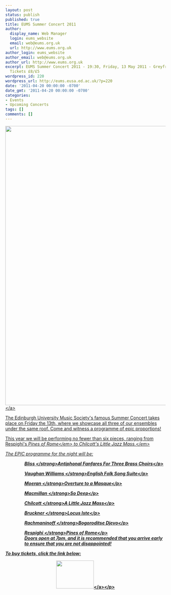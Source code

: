 ```yaml
---
layout: post
status: publish
published: true
title: EUMS Summer Concert 2011
author:
  display_name: Web Manager
  login: eums_website
  email: web@eums.org.uk
  url: http://www.eums.org.uk
author_login: eums_website
author_email: web@eums.org.uk
author_url: http://www.eums.org.uk
excerpt: EUMS Summer Concert 2011 - 19:30, Friday, 13 May 2011 - Greyfriars Kirk -
  Tickets £8/£5
wordpress_id: 220
wordpress_url: http://eums.eusa.ed.ac.uk/?p=220
date: '2011-04-20 00:00:00 -0700'
date_gmt: '2011-04-20 00:00:00 -0700'
categories:
- Events
- Upcoming Concerts
tags: []
comments: []
---
```

<p><a title="buy tickets online" href="http:&#47;&#47;www.ticketsource.co.uk&#47;date&#47;24382"> <img src="http:&#47;&#47;eums.eusa.ed.ac.uk&#47;wp-content&#47;uploads&#47;images&#47;w620&#47;posters&#47;20110513_summer.jpg" alt="" width="620" height="877" &#47;><&#47;a></p>
<p>The Edinburgh University Music Society's famous Summer Concert takes place on Friday the 13th, where we showcase all three of our ensembles under the same roof. Come and witness a programme of epic proportions!</p>
<p>This year we will be performing no fewer than six pieces, ranging from Respighi's <em>Pines of Rome<&#47;em> to Chilcott's <em>Little Jazz Mass.<&#47;em></p>
<p>The EPIC programme for the night will be:</p>
<p style="padding-left: 60px;"><strong>Bliss <&#47;strong>Antiphonal Fanfares For Three Brass Choirs<&#47;p></p>
<p style="padding-left: 60px;"><strong>Vaughan Williams <&#47;strong>English Folk Song Suite<&#47;p></p>
<p style="padding-left: 60px;"><strong>Moeran <&#47;strong>Overture to a Masque<&#47;p></p>
<p style="padding-left: 60px;"><strong>Macmillan <&#47;strong>So Deep<&#47;p></p>
<p style="padding-left: 60px;"><strong>Chilcott <&#47;strong>A Little Jazz Mass<&#47;p></p>
<p style="padding-left: 60px;"><strong>Bruckner <&#47;strong>Locus Iste<&#47;p></p>
<p style="padding-left: 60px;"><strong>Rachmaninoff <&#47;strong>Bogoroditse Djevo<&#47;p></p>
<p style="padding-left: 60px;"><strong>Respighi <&#47;strong>Pines of Rome<&#47;p><br />
Doors open at 7pm, and it is recommended that you arrive early to ensure that you are not disappointed!</p>
<p>To buy tickets, click the link below:</p>
<p align="middle"><a title="buy tickets online" href="http:&#47;&#47;www.ticketsource.co.uk&#47;date&#47;24382"> <img src="http:&#47;&#47;www.ticketsource.co.uk&#47;images&#47;buyTickets&#47;buyTickets-medium.png" alt="" width="118" height="88" border="0" &#47;><&#47;a><&#47;p><br />
 </p>
<p> </p>
